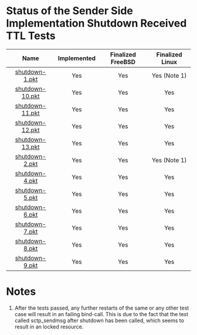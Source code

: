 # Status of the Sender Side Implementation Shutdown Received TTL Tests

| Name                                     | Implemented   | Finalized FreeBSD | Finalized Linux |
| :--------------------------------------: | :-----------: | :---------------: | :-------------: |
| [shutdown-1.pkt](shutdown-1.pkt "-")     | Yes           | Yes               | Yes (Note 1)    |
| [shutdown-10.pkt](shutdown-10.pkt "-")   | Yes           | Yes               | Yes             |
| [shutdown-11.pkt](shutdown-11.pkt "-")   | Yes           | Yes               | Yes             |
| [shutdown-12.pkt](shutdown-12.pkt "-")   | Yes           | Yes               | Yes             |
| [shutdown-13.pkt](shutdown-13.pkt "-")   | Yes           | Yes               | Yes             |
| [shutdown-2.pkt](shutdown-2.pkt "-")     | Yes           | Yes               | Yes (Note 1)    |
| [shutdown-4.pkt](shutdown-4.pkt "-")     | Yes           | Yes               | Yes             |
| [shutdown-5.pkt](shutdown-5.pkt "-")     | Yes           | Yes               | Yes             |
| [shutdown-6.pkt](shutdown-6.pkt "-")     | Yes           | Yes               | Yes             |
| [shutdown-7.pkt](shutdown-7.pkt "-")     | Yes           | Yes               | Yes             |
| [shutdown-8.pkt](shutdown-8.pkt "-")     | Yes           | Yes               | Yes             |
| [shutdown-9.pkt](shutdown-9.pkt "-")     | Yes           | Yes               | Yes             |

# Notes
1. After the tests passed, any further restarts of the same or any other test case will result in an failing bind-call.
   This is due to the fact that the test called sctp_sendmsg after shutdown has been called, which
   seems to result in an locked resource.
